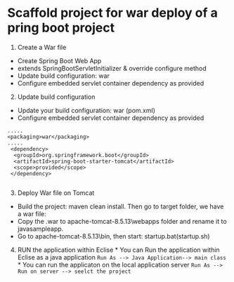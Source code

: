 # Scaffold project for war deploy of a pring boot project




 1. Create a War file
  * Create Spring Boot Web App
  * extends SpringBootServletInitializer & override configure method
  * Update build configuration: war
  * Configure embedded servlet container dependency as provided
 2. Update build configuration
   * Update your build configuration: war (pom.xml)
   * Configure embedded servlet container dependency as provided
 
  
  ```
  .....
  <packaging>war</packaging>
  .....
   <dependency>
    <groupId>org.springframework.boot</groupId>
    <artifactId>spring-boot-starter-tomcat</artifactId>
    <scope>provided</scope>
   </dependency>
   
   ```
   
  3. Deploy War file on Tomcat
   * Build the project: maven clean install. Then go to target folder, we have a war file:
   * Copy the .war to apache-tomcat-8.5.13\webapps folder and rename it to javasampleapp.
   * Go to apache-tomcat-8.5.13\bin, then start: startup.bat(startup.sh)
   
   4. RUN the application within Eclise
    * You can Run the application within Eclise as a java application  `Run As --> Java Application--> main class`
    * You can run the applicaton on the local application server  `Run As --> Run on server --> seelct the project `
   
   

 
